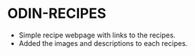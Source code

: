 
# ODIN-RECIPES

- Simple recipe webpage with links to the recipes.
- Added the images and descriptions to each recipes.
